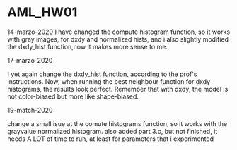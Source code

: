 # AML_HW01

14-marzo-2020
I have changed the compute histogram function, so it works with gray images, for dxdy and normalized hists, and i also slightly modified the dxdy_hist function,now it makes more sense to me.


17-marzo-2020

I yet again change the dxdy_hist function, according to the prof's instructions. Now, when running the best neighbour function for dxdy histograms, the results look perfect. Remember that with dxdy, the model is not color-biased but more like shape-biased.


19-match-2020

change a small isue at the comute histograms function, so it works with the  grayvalue normalized histogram. also added part 3.c, but not finished, it needs A LOT of time to run, at least  for  parameters that i experimented
